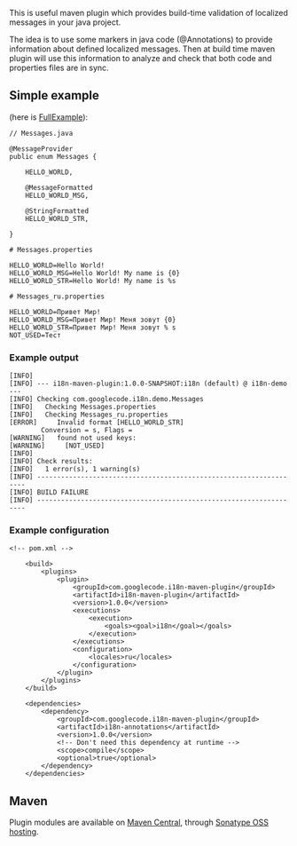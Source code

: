 This is useful maven plugin which provides build-time validation of localized messages in your java project.

The idea is to use some markers in java code (@Annotations) to provide information about defined localized messages. Then at build time maven plugin will use this information to analyze and check that both code and properties files are in sync.

## Simple example ##
(here is [FullExample](http://github.com/viktor-podzigun/i18n-maven-plugin/blob/master/i18n-demo/src/main/java/com/googlecode/i18n/demo/FullExample.java)):
```
// Messages.java

@MessageProvider
public enum Messages {

    HELLO_WORLD,
    
    @MessageFormatted
    HELLO_WORLD_MSG,
    
    @StringFormatted
    HELLO_WORLD_STR,
    
}
```

```
# Messages.properties

HELLO_WORLD=Hello World!
HELLO_WORLD_MSG=Hello World! My name is {0}
HELLO_WORLD_STR=Hello World! My name is %s
```

```
# Messages_ru.properties

HELLO_WORLD=Привет Мир!
HELLO_WORLD_MSG=Привет Мир! Меня зовут {0}
HELLO_WORLD_STR=Привет Мир! Меня зовут % s
NOT_USED=Тест
```

### Example output ###
```
[INFO]
[INFO] --- i18n-maven-plugin:1.0.0-SNAPSHOT:i18n (default) @ i18n-demo ---
[INFO] Checking com.googlecode.i18n.demo.Messages
[INFO]   Checking Messages.properties
[INFO]   Checking Messages_ru.properties
[ERROR]     Invalid format [HELLO_WORLD_STR]
        Conversion = s, Flags =
[WARNING]   found not used keys:
[WARNING]     [NOT_USED]
[INFO]
[INFO] Check results:
[INFO]   1 error(s), 1 warning(s)
[INFO] -------------------------------------------------------------------
[INFO] BUILD FAILURE
[INFO] -------------------------------------------------------------------
```

### Example configuration ###
```
<!-- pom.xml -->

    <build>
        <plugins>
            <plugin>
                <groupId>com.googlecode.i18n-maven-plugin</groupId>
                <artifactId>i18n-maven-plugin</artifactId>
                <version>1.0.0</version>
                <executions>
                    <execution>
                        <goals><goal>i18n</goal></goals>
                    </execution>
                </executions>
                <configuration>
                    <locales>ru</locales>
                </configuration>
            </plugin>
        </plugins>
    </build>
    
    <dependencies>
        <dependency>
            <groupId>com.googlecode.i18n-maven-plugin</groupId>
            <artifactId>i18n-annotations</artifactId>
            <version>1.0.0</version>
            <!-- Don't need this dependency at runtime -->
            <scope>compile</scope>
            <optional>true</optional>
        </dependency>
    </dependencies>
```

## Maven ##
Plugin modules are available on [Maven Central](http://search.maven.org/#search|ga|1|g%3A%22com.googlecode.i18n-maven-plugin%22), through [Sonatype OSS hosting](http://oss.sonatype.org/).
